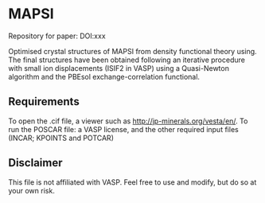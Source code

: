 # MAPSI

Repository for paper: DOI:xxx

Optimised crystal structures of MAPSI from density functional theory using.
The final structures have been obtained following an iterative procedure with small ion displacements (ISIF2 in VASP) using a Quasi-Newton algorithm and the PBEsol exchange-correlation functional.

## Requirements

To open the .cif file, a viewer such as http://jp-minerals.org/vesta/en/. To run the POSCAR file: a VASP license, and the other required input files (INCAR; KPOINTS and POTCAR)

## Disclaimer

This file is not affiliated with VASP. Feel free to use and modify, but do so at your own risk.
